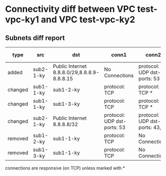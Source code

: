 # Connectivity diff between VPC test-vpc-ky1 and VPC test-vpc-ky2
## Subnets diff report
| type | src |  dst | conn1 | conn2 | subnets-diff-info |
|------|-----|------|-------|-------|-------------------|
| added | sub2-1-ky | Public Internet 8.8.8.0/29,8.8.8.9-8.8.8.15 | No Connections | protocol: UDP dst-ports: 53 |  |
| changed | sub1-1-ky | sub1-2-ky | protocol: TCP | protocol: TCP *  |  |
| changed | sub1-1-ky | sub1-3-ky | protocol: TCP | protocol: TCP *  |  |
| changed | sub2-1-ky | Public Internet 8.8.8.8/32 | protocol: UDP dst-ports: 53 | protocol: UDP dst-ports: 43,53 |  |
| removed | sub1-2-ky | sub1-1-ky | protocol: TCP | No Connections |  |
| removed | sub1-3-ky | sub1-1-ky | protocol: TCP | No Connections |  |

connections are responsive (on TCP) unless marked with *
